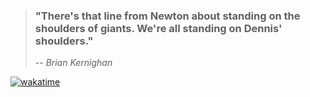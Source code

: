 

> ### "There's that line from Newton about standing on the shoulders of giants. We're all standing on Dennis' shoulders."
> 
> -- *Brian Kernighan*

[![wakatime](https://wakatime.com/badge/user/a756bb91-0d8b-4d0e-baf6-06b87e209636.svg)](https://wakatime.com/@a756bb91-0d8b-4d0e-baf6-06b87e209636)

<!--
**jfernandz/jfernandz** is a ✨ _special_ ✨ repository because its `README.md` (this file) appears on your GitHub profile.

Here are some ideas to get you started:

- 🔭 I’m currently working on ...
- 🌱 I’m currently learning ...
- 👯 I’m looking to collaborate on ...
- 🤔 I’m looking for help with ...
- 💬 Ask me about ...
- 📫 How to reach me: ...
- 😄 Pronouns: ...
- ⚡ Fun fact: ...
-->
